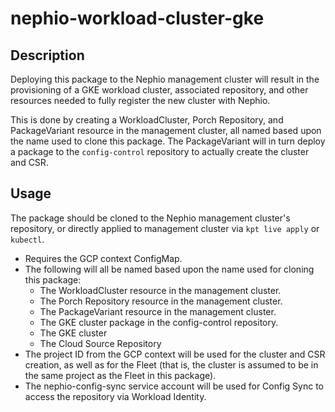 # nephio-workload-cluster-gke

## Description

Deploying this package to the Nephio management cluster will result in the
provisioning of a GKE workload cluster, associated repository, and other
resources needed to fully register the new cluster with Nephio.

This is done by creating a WorkloadCluster, Porch Repository, and PackageVariant
resource in the management cluster, all named based upon the name used to clone
this package. The PackageVariant will in turn deploy a package to the
`config-control` repository to actually create the cluster and CSR.

## Usage

The package should be cloned to the Nephio management cluster's repository, or
directly applied to management cluster via `kpt live apply` or `kubectl`.

* Requires the GCP context ConfigMap.
* The following will all be named based upon the name used for cloning this
  package:
  * The WorkloadCluster resource in the management cluster.
  * The Porch Repository resource in the management cluster.
  * The PackageVariant resource in the management cluster.
  * The GKE cluster package in the config-control repository.
  * The GKE cluster
  * The Cloud Source Repository
* The project ID from the GCP context will be used for the cluster and CSR
  creation, as well as for the Fleet (that is, the cluster is assumed to be in
  the same project as the Fleet in this package).
* The nephio-config-sync service account will be used for Config Sync to access
  the repository via Workload Identity.
